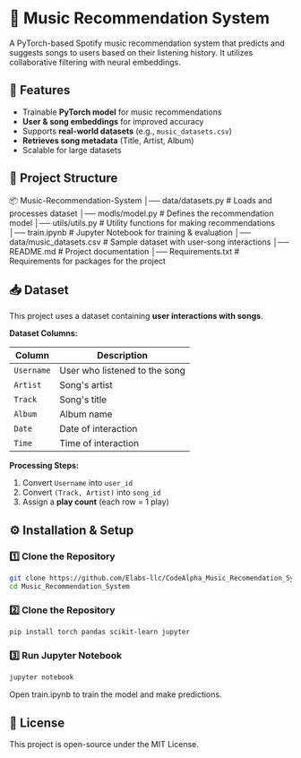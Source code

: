 # 🎵 Music Recommendation System

A PyTorch-based Spotify music recommendation system that predicts and suggests songs to users based on their listening history. It utilizes collaborative filtering with neural embeddings.

## 🚀 Features

- Trainable **PyTorch model** for music recommendations  
- **User & song embeddings** for improved accuracy  
- Supports **real-world datasets** (e.g., `music_datasets.csv`)  
- **Retrieves song metadata** (Title, Artist, Album)  
- Scalable for large datasets  

## 📂 Project Structure

📦 Music-Recommendation-System
│── data/datasets.py  # Loads and processes dataset
│── modls/model.py # Defines the recommendation model
│── utils/utils.py # Utility functions for making recommendations
│── train.ipynb # Jupyter Notebook for training & evaluation
│── data/music_datasets.csv # Sample dataset with user-song interactions
│── README.md # Project documentation
│── Requirements.txt # Requirements for packages for the project

## 📥 Dataset

This project uses a dataset containing **user interactions with songs**.

**Dataset Columns:**

| Column    | Description |
|-----------|------------|
| `Username` | User who listened to the song |
| `Artist`   | Song's artist |
| `Track`    | Song's title |
| `Album`    | Album name |
| `Date`     | Date of interaction |
| `Time`     | Time of interaction |

**Processing Steps:**

1. Convert `Username` into `user_id`  
2. Convert `(Track, Artist)` into `song_id`  
3. Assign a **play count** (each row = 1 play)  

## ⚙️ Installation & Setup

### 1️⃣ Clone the Repository

```sh
git clone https://github.com/Elabs-llc/CodeAlpha_Music_Recomendation_System.git
cd Music_Recommendation_System
```

### 2️⃣  Clone the Repository

```sh
pip install torch pandas scikit-learn jupyter
```

### 3️⃣ Run Jupyter Notebook

```sh
jupyter notebook
```

Open train.ipynb to train the model and make predictions.

## 📝 License

This project is open-source under the MIT License.
